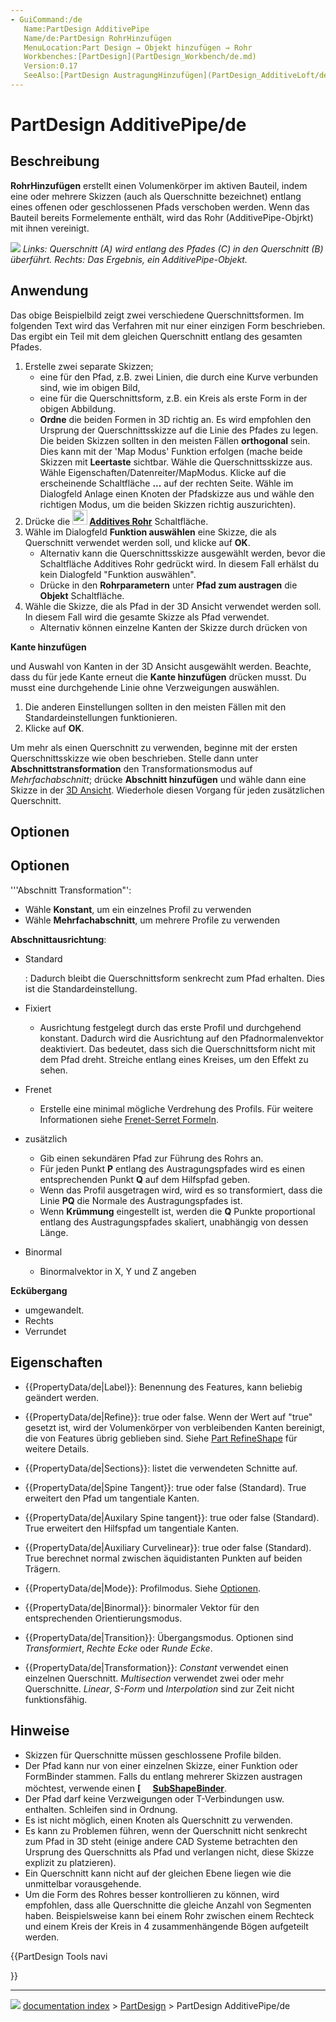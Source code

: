 ```yaml
---
- GuiCommand:/de
   Name:PartDesign AdditivePipe
   Name/de:PartDesign RohrHinzufügen
   MenuLocation:Part Design → Objekt hinzufügen → Rohr
   Workbenches:[PartDesign](PartDesign_Workbench/de.md)
   Version:0.17
   SeeAlso:[PartDesign AustragungHinzufügen](PartDesign_AdditiveLoft/de.md), [PartDesign RohrAbziehen](PartDesign_SubtractivePipe/de.md)
---
```


# PartDesign AdditivePipe/de

## Beschreibung

**RohrHinzufügen** erstellt einen Volumenkörper im aktiven Bauteil, indem eine oder mehrere Skizzen (auch als Querschnitte bezeichnet) entlang eines offenen oder geschlossenen Pfads verschoben werden. Wenn das Bauteil bereits Formelemente enthält, wird das Rohr (AdditivePipe-Objrkt) mit ihnen vereinigt.

![](images/PartDesign_AdditivePipe_example.svg ) 
*Links: Querschnitt (A) wird entlang des Pfades (C) in den Querschnitt (B) überführt. Rechts: Das Ergebnis, ein AdditivePipe-Objekt.*

## Anwendung

Das obige Beispielbild zeigt zwei verschiedene Querschnittsformen. Im folgenden Text wird das Verfahren mit nur einer einzigen Form beschrieben. Das ergibt ein Teil mit dem gleichen Querschnitt entlang des gesamten Pfades.


<div class="mw-translate-fuzzy">

1.  Erstelle zwei separate Skizzen;
    -   eine für den Pfad, z.B. zwei Linien, die durch eine Kurve verbunden sind, wie im obigen Bild,
    -   eine für die Querschnittsform, z.B. ein Kreis als erste Form in der obigen Abbildung.
    -   **Ordne** die beiden Formen in 3D richtig an. Es wird empfohlen den Ursprung der Querschnittsskizze auf die Linie des Pfades zu legen. Die beiden Skizzen sollten in den meisten Fällen **orthogonal** sein. Dies kann mit der \'Map Modus\' Funktion erfolgen (mache beide Skizzen mit **Leertaste** sichtbar. Wähle die Querschnittsskizze aus. Wähle Eigenschaften/Datenreiter/MapModus. Klicke auf die erscheinende Schaltfläche **...** auf der rechten Seite. Wähle im Dialogfeld Anlage einen Knoten der Pfadskizze aus und wähle den richtigen Modus, um die beiden Skizzen richtig auszurichten).
2.  Drücke die **<img src="images/PartDesign_AdditivePipe.svg" width=24px> [Additives Rohr](PartDesign_AdditivePipe/de.md)** Schaltfläche.
3.  Wähle im Dialogfeld **Funktion auswählen** eine Skizze, die als Querschnitt verwendet werden soll, und klicke auf **OK**.
    -   Alternativ kann die Querschnittsskizze ausgewählt werden, bevor die Schaltfläche Additives Rohr gedrückt wird. In diesem Fall erhälst du kein Dialogfeld \"Funktion auswählen\".
    -   Drücke in den **Rohrparametern** unter **Pfad zum austragen** die **Objekt** Schaltfläche.
4.  Wähle die Skizze, die als Pfad in der 3D Ansicht verwendet werden soll. In diesem Fall wird die gesamte Skizze als Pfad verwendet.
    -   Alternativ können einzelne Kanten der Skizze durch drücken von


**Kante hinzufügen**

und Auswahl von Kanten in der 3D Ansicht ausgewählt werden. Beachte, dass du für jede Kante erneut die **Kante hinzufügen** drücken musst. Du musst eine durchgehende Linie ohne Verzweigungen auswählen.

1.  Die anderen Einstellungen sollten in den meisten Fällen mit den Standardeinstellungen funktionieren.
2.  Klicke auf **OK**.


</div>


<div class="mw-translate-fuzzy">

Um mehr als einen Querschnitt zu verwenden, beginne mit der ersten Querschnittsskizze wie oben beschrieben. Stelle dann unter **Abschnittstransformation** den Transformationsmodus auf *Mehrfachabschnitt*; drücke **Abschnitt hinzufügen** und wähle dann eine Skizze in der [3D Ansicht](3D_view/de.md). Wiederhole diesen Vorgang für jeden zusätzlichen Querschnitt.


</div>

## Optionen


<div class="mw-translate-fuzzy">

## Optionen 

\'\'\'Abschnitt Transformation\"\':

-   Wähle **Konstant**, um ein einzelnes Profil zu verwenden
-   Wähle **Mehrfachabschnitt**, um mehrere Profile zu verwenden

**Abschnittausrichtung**:

-   Standard

    :   Dadurch bleibt die Querschnittsform senkrecht zum Pfad erhalten. Dies ist die Standardeinstellung.
-   Fixiert
    -   Ausrichtung festgelegt durch das erste Profil und durchgehend konstant. Dadurch wird die Ausrichtung auf den Pfadnormalenvektor deaktiviert. Das bedeutet, dass sich die Querschnittsform nicht mit dem Pfad dreht. Streiche entlang eines Kreises, um den Effekt zu sehen.
-   Frenet
    -   Erstelle eine minimal mögliche Verdrehung des Profils. Für weitere Informationen siehe [Frenet-Serret Formeln](https://en.wikipedia.org/wiki/Frenet%E2%80%93Serret_formulas).
-   zusätzlich
    -   Gib einen sekundären Pfad zur Führung des Rohrs an.
    -   Für jeden Punkt **P** entlang des Austragungspfades wird es einen entsprechenden Punkt **Q** auf dem Hilfspfad geben.
    -   Wenn das Profil ausgetragen wird, wird es so transformiert, dass die Linie **PQ** die Normale des Austragungspfades ist.
    -   Wenn **Krümmung** eingestellt ist, werden die **Q** Punkte proportional entlang des Austragungspfades skaliert, unabhängig von dessen Länge.
-   Binormal
    -   Binormalvektor in X, Y und Z angeben

**Eckübergang**

-   umgewandelt.
-   Rechts
-   Verrundet


</div>

## Eigenschaften

-    {{PropertyData/de|Label}}: Benennung des Features, kann beliebig geändert werden.

-    {{PropertyData/de|Refine}}: true oder false. Wenn der Wert auf \"true\" gesetzt ist, wird der Volumenkörper von verbleibenden Kanten bereinigt, die von Features übrig geblieben sind. Siehe [Part RefineShape](Part_RefineShape/de.md) für weitere Details.

-    {{PropertyData/de|Sections}}: listet die verwendeten Schnitte auf.

-    {{PropertyData/de|Spine Tangent}}: true oder false (Standard). True erweitert den Pfad um tangentiale Kanten.

-    {{PropertyData/de|Auxilary Spine tangent}}: true oder false (Standard). True erweitert den Hilfspfad um tangentiale Kanten.

-    {{PropertyData/de|Auxiliary Curvelinear}}: true oder false (Standard). True berechnet normal zwischen äquidistanten Punkten auf beiden Trägern.

-    {{PropertyData/de|Mode}}: Profilmodus. Siehe [ Optionen](#Optionen.md).

-    {{PropertyData/de|Binormal}}: binormaler Vektor für den entsprechenden Orientierungsmodus.

-    {{PropertyData/de|Transition}}: Übergangsmodus. Optionen sind *Transformiert*, *Rechte Ecke* oder *Runde Ecke*.

-    {{PropertyData/de|Transformation}}: *Constant* verwendet einen einzelnen Querschnitt. *Multisection* verwendet zwei oder mehr Querschnitte. *Linear*, *S-Form* und *Interpolation* sind zur Zeit nicht funktionsfähig.

## Hinweise


<div class="mw-translate-fuzzy">

-   Skizzen für Querschnitte müssen geschlossene Profile bilden.
-   Der Pfad kann nur von einer einzelnen Skizze, einer Funktion oder FormBinder stammen. Falls du entlang mehrerer Skizzen austragen möchtest, verwende einen **[<img src=images/PartDesign_SubShapeBinder.svg style="width:16px"> [SubShapeBinder](PartDesign_SubShapeBinder.md)**.
-   Der Pfad darf keine Verzweigungen oder T-Verbindungen usw. enthalten. Schleifen sind in Ordnung.
-   Es ist nicht möglich, einen Knoten als Querschnitt zu verwenden.
-   Es kann zu Problemen führen, wenn der Querschnitt nicht senkrecht zum Pfad in 3D steht (einige andere CAD Systeme betrachten den Ursprung des Querschnitts als Pfad und verlangen nicht, diese Skizze explizit zu platzieren).
-   Ein Querschnitt kann nicht auf der gleichen Ebene liegen wie die unmittelbar vorausgehende.
-   Um die Form des Rohres besser kontrollieren zu können, wird empfohlen, dass alle Querschnitte die gleiche Anzahl von Segmenten haben. Beispielsweise kann bei einem Rohr zwischen einem Rechteck und einem Kreis der Kreis in 4 zusammenhängende Bögen aufgeteilt werden.


</div>





{{PartDesign Tools navi

}}



---
![](images/Right_arrow.png) [documentation index](../README.md) > [PartDesign](PartDesign_Workbench.md) > PartDesign AdditivePipe/de

